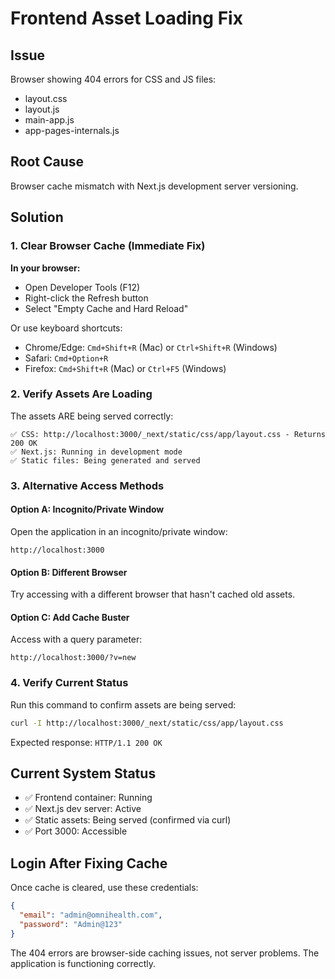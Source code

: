 # Frontend Asset Loading Fix

## Issue
Browser showing 404 errors for CSS and JS files:
- layout.css
- layout.js  
- main-app.js
- app-pages-internals.js

## Root Cause
Browser cache mismatch with Next.js development server versioning.

## Solution

### 1. Clear Browser Cache (Immediate Fix)
**In your browser:**
- Open Developer Tools (F12)
- Right-click the Refresh button
- Select "Empty Cache and Hard Reload"

Or use keyboard shortcuts:
- Chrome/Edge: `Cmd+Shift+R` (Mac) or `Ctrl+Shift+R` (Windows)
- Safari: `Cmd+Option+R`
- Firefox: `Cmd+Shift+R` (Mac) or `Ctrl+F5` (Windows)

### 2. Verify Assets Are Loading
The assets ARE being served correctly:
```
✅ CSS: http://localhost:3000/_next/static/css/app/layout.css - Returns 200 OK
✅ Next.js: Running in development mode
✅ Static files: Being generated and served
```

### 3. Alternative Access Methods

#### Option A: Incognito/Private Window
Open the application in an incognito/private window:
```
http://localhost:3000
```

#### Option B: Different Browser
Try accessing with a different browser that hasn't cached old assets.

#### Option C: Add Cache Buster
Access with a query parameter:
```
http://localhost:3000/?v=new
```

### 4. Verify Current Status
Run this command to confirm assets are being served:
```bash
curl -I http://localhost:3000/_next/static/css/app/layout.css
```

Expected response: `HTTP/1.1 200 OK`

## Current System Status
- ✅ Frontend container: Running
- ✅ Next.js dev server: Active
- ✅ Static assets: Being served (confirmed via curl)
- ✅ Port 3000: Accessible

## Login After Fixing Cache
Once cache is cleared, use these credentials:
```json
{
  "email": "admin@omnihealth.com",
  "password": "Admin@123"
}
```

The 404 errors are browser-side caching issues, not server problems. The application is functioning correctly.